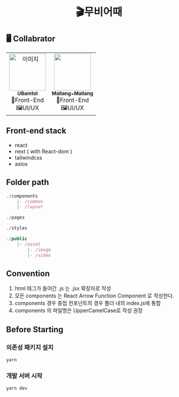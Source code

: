 <h1 align="center"> 🎬무비어때 </h1>

## 🖥️ Collabrator

<table align="center">
  <tr>
    <td align="center"><a href="https://github.com/UBamtol"><img src="https://avatars.githubusercontent.com/u/98325285?v=4" width="100px;" alt="이미지"/><br /><sub><b>UBamtol</b></sub></a><br />🦄Front-End<br/>
    🖼️UI/UX</td>
    <td align="center"><a href="https://github.com/Mallang-Mallang"><img src="https://avatars.githubusercontent.com/u/70959328?v=4" width="100px;" alt=""/><br /><sub><b>Mallang-Mallang</b></sub></a><br />🦄Front-End<br/>🖼️UI/UX</td>
  </tr>
</table>

## Front-end stack

- react
- next ( with React-dom )
  <!-- - recoil -->
- tailwindcss
- axios
<!-- - swr -->

## Folder path

```js
./components
    |- /common
    |- /layout

./pages

./styles

./public
    |- /asset
        |- /image
        |- /video

```

## Convention

1. html 태그가 들어간 .js 는 .jsx 확장자로 작성
2. 모든 components 는 React Arrow Function Component 로 작성한다.
3. components 경우 중첩 컨포넌트의 경우 폴더 내의 index.js에 통합
4. components 의 파일명은 UpperCamelCase로 작성 권장

## Before Starting

### 의존성 패키지 설치

```
yarn
```

### 개발 서버 시작

```
yarn dev
```

